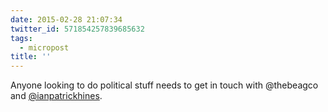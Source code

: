 ```yaml
---
date: 2015-02-28 21:07:34
twitter_id: 571854257839685632
tags:
  - micropost
title: ''
---
```


Anyone looking to do political stuff needs to get in touch with @thebeagco and [@ianpatrickhines](https://twitter.com/ianpatrickhines).
